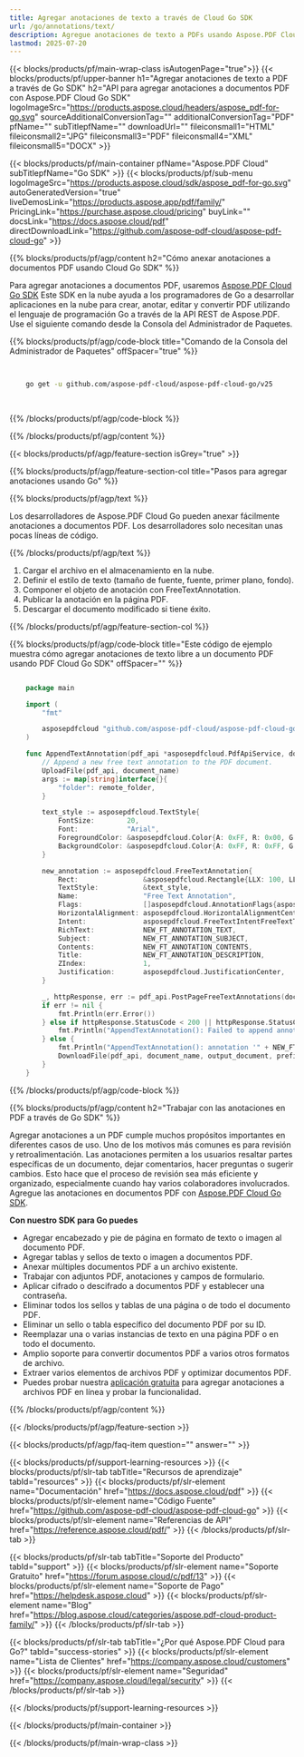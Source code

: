 ```yaml
---
title: Agregar anotaciones de texto a través de Cloud Go SDK
url: /go/annotations/text/
description: Agregue anotaciones de texto a PDFs usando Aspose.PDF Cloud SDK para Go.
lastmod: 2025-07-20
---
```


{{< blocks/products/pf/main-wrap-class isAutogenPage="true">}}
{{< blocks/products/pf/upper-banner h1="Agregar anotaciones de texto a PDF a través de Go SDK" h2="API para agregar anotaciones a documentos PDF con Aspose.PDF Cloud Go SDK" logoImageSrc="https://products.aspose.cloud/headers/aspose_pdf-for-go.svg" sourceAdditionalConversionTag="" additionalConversionTag="PDF" pfName="" subTitlepfName="" downloadUrl="" fileiconsmall1="HTML" fileiconsmall2="JPG" fileiconsmall3="PDF" fileiconsmall4="XML" fileiconsmall5="DOCX" >}}

{{< blocks/products/pf/main-container pfName="Aspose.PDF Cloud" subTitlepfName="Go SDK" >}}
{{< blocks/products/pf/sub-menu logoImageSrc="https://products.aspose.cloud/sdk/aspose_pdf-for-go.svg"
autoGeneratedVersion="true"
liveDemosLink="https://products.aspose.app/pdf/family/" PricingLink="https://purchase.aspose.cloud/pricing" buyLink="" docsLink="https://docs.aspose.cloud/pdf"  directDownloadLink="https://github.com/aspose-pdf-cloud/aspose-pdf-cloud-go" >}}

{{% blocks/products/pf/agp/content h2="Cómo anexar anotaciones a documentos PDF usando Cloud Go SDK" %}}

Para agregar anotaciones a documentos PDF, usaremos
[Aspose.PDF Cloud Go SDK](https://products.aspose.cloud/pdf/go/)
Este SDK en la nube ayuda a los programadores de Go a desarrollar aplicaciones en la nube para crear, anotar, editar y convertir PDF utilizando el lenguaje de programación Go a través de la API REST de Aspose.PDF. Use el siguiente comando desde la Consola del Administrador de Paquetes.

{{% blocks/products/pf/agp/code-block title="Comando de la Consola del Administrador de Paquetes" offSpacer="true" %}}

```bash

     
    go get -u github.com/aspose-pdf-cloud/aspose-pdf-cloud-go/v25
     
     
```

{{% /blocks/products/pf/agp/code-block %}}

{{% /blocks/products/pf/agp/content %}}

{{< blocks/products/pf/agp/feature-section isGrey="true" >}}

{{% blocks/products/pf/agp/feature-section-col title="Pasos para agregar anotaciones usando Go" %}}

{{% blocks/products/pf/agp/text %}}

Los desarrolladores de Aspose.PDF Cloud Go pueden anexar fácilmente anotaciones a documentos PDF. Los desarrolladores solo necesitan unas pocas líneas de código.

{{% /blocks/products/pf/agp/text %}}

1. Cargar el archivo en el almacenamiento en la nube.
1. Definir el estilo de texto (tamaño de fuente, fuente, primer plano, fondo).
1. Componer el objeto de anotación con FreeTextAnnotation.
1. Publicar la anotación en la página PDF.
1. Descargar el documento modificado si tiene éxito.

{{% /blocks/products/pf/agp/feature-section-col %}}

{{% blocks/products/pf/agp/code-block title="Este código de ejemplo muestra cómo agregar anotaciones de texto libre a un documento PDF usando PDF Cloud Go SDK" offSpacer="" %}}

```go

    package main

    import (
        "fmt"

        asposepdfcloud "github.com/aspose-pdf-cloud/aspose-pdf-cloud-go/v25"
    )

    func AppendTextAnnotation(pdf_api *asposepdfcloud.PdfApiService, document_name string, page_num int32, output_document string, prefix string, remote_folder string) {
        // Append a new free text annotation to the PDF document.
        UploadFile(pdf_api, document_name)
        args := map[string]interface{}{
            "folder": remote_folder,
        }

        text_style := asposepdfcloud.TextStyle{
            FontSize:        20,
            Font:            "Arial",
            ForegroundColor: &asposepdfcloud.Color{A: 0xFF, R: 0x00, G: 0xFF, B: 0x00},
            BackgroundColor: &asposepdfcloud.Color{A: 0xFF, R: 0xFF, G: 0x00, B: 0x00},
        }

        new_annotation := asposepdfcloud.FreeTextAnnotation{
            Rect:                &asposepdfcloud.Rectangle{LLX: 100, LLY: 350, URX: 450, URY: 400},
            TextStyle:           &text_style,
            Name:                "Free Text Annotation",
            Flags:               []asposepdfcloud.AnnotationFlags{asposepdfcloud.AnnotationFlagsDefault},
            HorizontalAlignment: asposepdfcloud.HorizontalAlignmentCenter,
            Intent:              asposepdfcloud.FreeTextIntentFreeTextTypeWriter,
            RichText:            NEW_FT_ANNOTATION_TEXT,
            Subject:             NEW_FT_ANNOTATION_SUBJECT,
            Contents:            NEW_FT_ANNOTATION_CONTENTS,
            Title:               NEW_FT_ANNOTATION_DESCRIPTION,
            ZIndex:              1,
            Justification:       asposepdfcloud.JustificationCenter,
        }

        _, httpResponse, err := pdf_api.PostPageFreeTextAnnotations(document_name, page_num, []asposepdfcloud.FreeTextAnnotation{new_annotation}, args)
        if err != nil {
            fmt.Println(err.Error())
        } else if httpResponse.StatusCode < 200 || httpResponse.StatusCode > 299 {
            fmt.Println("AppendTextAnnotation(): Failed to append annotation to the document page.")
        } else {
            fmt.Println("AppendTextAnnotation(): annotation '" + NEW_FT_ANNOTATION_TEXT + "' added to the document '" + document_name + "'.")
            DownloadFile(pdf_api, document_name, output_document, prefix)
        }
    }
```

{{% /blocks/products/pf/agp/code-block %}}

{{% blocks/products/pf/agp/content h2="Trabajar con las anotaciones en PDF a través de Go SDK" %}}

Agregar anotaciones a un PDF cumple muchos propósitos importantes en diferentes casos de uso. Uno de los motivos más comunes es para revisión y retroalimentación. Las anotaciones permiten a los usuarios resaltar partes específicas de un documento, dejar comentarios, hacer preguntas o sugerir cambios. Esto hace que el proceso de revisión sea más eficiente y organizado, especialmente cuando hay varios colaboradores involucrados.
Agregue las anotaciones en documentos PDF con [Aspose.PDF Cloud Go SDK](https://products.aspose.cloud/pdf/go/).

**Con nuestro SDK para Go puedes**

+ Agregar encabezado y pie de página en formato de texto o imagen al documento PDF.
+ Agregar tablas y sellos de texto o imagen a documentos PDF.
+ Anexar múltiples documentos PDF a un archivo existente.
+ Trabajar con adjuntos PDF, anotaciones y campos de formulario.
+ Aplicar cifrado o descifrado a documentos PDF y establecer una contraseña.
+ Eliminar todos los sellos y tablas de una página o de todo el documento PDF.
+ Eliminar un sello o tabla específico del documento PDF por su ID.
+ Reemplazar una o varias instancias de texto en una página PDF o en todo el documento.
+ Amplio soporte para convertir documentos PDF a varios otros formatos de archivo.
+ Extraer varios elementos de archivos PDF y optimizar documentos PDF.
+ Puedes probar nuestra [aplicación gratuita](https://products.aspose.app/pdf/) para agregar anotaciones a archivos PDF en línea y probar la funcionalidad.

{{% /blocks/products/pf/agp/content %}}

{{< /blocks/products/pf/agp/feature-section >}}

{{< blocks/products/pf/agp/faq-item question="" answer="" >}}

{{< blocks/products/pf/support-learning-resources >}}
{{< blocks/products/pf/slr-tab tabTitle="Recursos de aprendizaje" tabId="resources" >}}
{{< blocks/products/pf/slr-element name="Documentación" href="https://docs.aspose.cloud/pdf" >}}
{{< blocks/products/pf/slr-element name="Código Fuente" href="https://github.com/aspose-pdf-cloud/aspose-pdf-cloud-go" >}}
{{< blocks/products/pf/slr-element name="Referencias de API" href="https://reference.aspose.cloud/pdf/" >}}
{{< /blocks/products/pf/slr-tab >}}

{{< blocks/products/pf/slr-tab tabTitle="Soporte del Producto" tabId="support" >}}
{{< blocks/products/pf/slr-element name="Soporte Gratuito" href="https://forum.aspose.cloud/c/pdf/13" >}}
{{< blocks/products/pf/slr-element name="Soporte de Pago" href="https://helpdesk.aspose.cloud" >}}
{{< blocks/products/pf/slr-element name="Blog" href="https://blog.aspose.cloud/categories/aspose.pdf-cloud-product-family/" >}}
{{< /blocks/products/pf/slr-tab >}}

{{< blocks/products/pf/slr-tab tabTitle="¿Por qué Aspose.PDF Cloud para Go?" tabId="success-stories" >}}
{{< blocks/products/pf/slr-element name="Lista de Clientes" href="https://company.aspose.cloud/customers" >}}
{{< blocks/products/pf/slr-element name="Seguridad" href="https://company.aspose.cloud/legal/security" >}}
{{< /blocks/products/pf/slr-tab >}}

{{< /blocks/products/pf/support-learning-resources >}}

{{< /blocks/products/pf/main-container >}}

{{< /blocks/products/pf/main-wrap-class >}}



